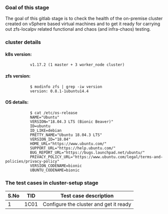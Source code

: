 ### Goal of this stage

The goal of this gitlab stage is to check the health of the on-premise cluster created on vSphere based virtual machines and to get it ready for carrying out zfs-localpv related functional and chaos (and infra-chaos) testing.

### cluster details

#### k8s version:
               v1.17.2 (1 master + 3 worker_node cluster)

#### zfs version: 
               $ modinfo zfs | grep -iw version
               version: 0.8.1-1ubuntu14.4

#### OS details:
               $ cat /etc/os-release
               NAME="Ubuntu"
               VERSION="18.04.3 LTS (Bionic Beaver)"
               ID=ubuntu
               ID_LIKE=debian
               PRETTY_NAME="Ubuntu 18.04.3 LTS"
               VERSION_ID="18.04"
               HOME_URL="https://www.ubuntu.com/"
               SUPPORT_URL="https://help.ubuntu.com/"
               BUG_REPORT_URL="https://bugs.launchpad.net/ubuntu/"
               PRIVACY_POLICY_URL="https://www.ubuntu.com/legal/terms-and-policies/privacy-policy"
               VERSION_CODENAME=bionic
               UBUNTU_CODENAME=bionic


### The test cases in cluster-setup stage

| S.No | TID  | Test case description                  |
| ---- | ---- | ---------------------------------------|
| 1    | 1C01 | Configure the cluster and get it ready |

